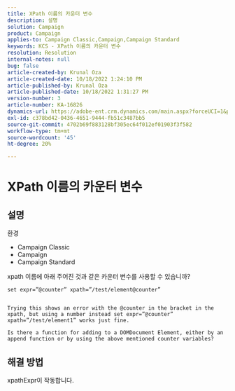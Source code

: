 ```yaml
---
title: XPath 이름의 카운터 변수
description: 설명
solution: Campaign
product: Campaign
applies-to: Campaign Classic,Campaign,Campaign Standard
keywords: KCS - XPath 이름의 카운터 변수
resolution: Resolution
internal-notes: null
bug: false
article-created-by: Krunal Oza
article-created-date: 10/18/2022 1:24:10 PM
article-published-by: Krunal Oza
article-published-date: 10/18/2022 1:31:27 PM
version-number: 3
article-number: KA-16826
dynamics-url: https://adobe-ent.crm.dynamics.com/main.aspx?forceUCI=1&pagetype=entityrecord&etn=knowledgearticle&id=949b0b22-e84e-ed11-bba2-00224808679b
exl-id: c378bd42-0436-4651-9444-fb51c3487bb5
source-git-commit: 4702b69f883128bf305ec64f012ef01903f3f582
workflow-type: tm+mt
source-wordcount: '45'
ht-degree: 20%

---
```


# XPath 이름의 카운터 변수

## 설명


환경

- Campaign Classic
- Campaign
- Campaign Standard




xpath 이름에 아래 주어진 것과 같은 카운터 변수를 사용할 수 있습니까?


```
set expr=”@counter” xpath=”/test/element@counter”

 
Trying this shows an error with the @counter in the bracket in the xpath, but using a number instead set expr=”@counter” xpath=”/test/element1” works just fine.
 
Is there a function for adding to a DOMDocument Element, either by an append function or by using the above mentioned counter variables?
```





## 해결 방법


xpathExpr이 작동합니다.
